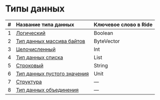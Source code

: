 # Типы данных

| # | Название типа данных | Ключевое слово в Ride |
| :--- | :--- | :--- |
| 1 | [Логический](/ru/ride/data-types/boolean) | Boolean |
| 2 | [Тип данных массива байтов](/ru/ride/data-types/byte-vector) | ByteVector |
| 3 | [Целочисленный](/ru/ride/data-types/int) | Int |
| 4 | [Тип данных списка](/ru/ride/data-types/list) | List |
| 5 | [Строковый](/ru/ride/data-types/string) | String |
| 6 | [Тип данных пустого значения](/ru/ride/data-types/unit) | Unit |
| 7 | [Структура](/ru/ride/structures) | — |
| 8 | [Тип данных объединения](/ru/ride/data-types/union) | — |

